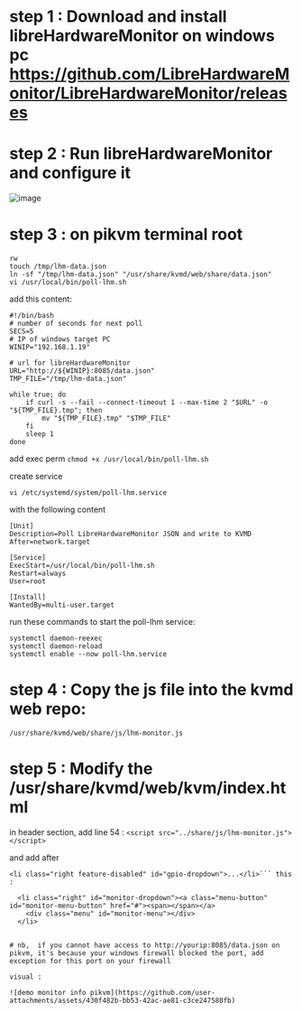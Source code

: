 # step 1 : Download and install libreHardwareMonitor on windows pc https://github.com/LibreHardwareMonitor/LibreHardwareMonitor/releases
# step 2 : Run libreHardwareMonitor and configure it
![image](https://github.com/user-attachments/assets/5dd822b7-5298-4a0e-ab25-78cd074f9a89)

# step 3 : on pikvm terminal root
```
rw 
touch /tmp/lhm-data.json
ln -sf "/tmp/lhm-data.json" "/usr/share/kvmd/web/share/data.json"
vi /usr/local/bin/poll-lhm.sh
```

add this content: 
```
#!/bin/bash
# number of seconds for next poll
SECS=5
# IP of windows target PC
WINIP="192.168.1.19"

# url for libreHardwareMonitor
URL="http://${WINIP}:8085/data.json"
TMP_FILE="/tmp/lhm-data.json"

while true; do
    if curl -s --fail --connect-timeout 1 --max-time 2 "$URL" -o "${TMP_FILE}.tmp"; then
        mv "${TMP_FILE}.tmp" "$TMP_FILE"
    fi
    sleep 1
done
```

add exec perm
```chmod +x /usr/local/bin/poll-lhm.sh```

create service

```vi /etc/systemd/system/poll-lhm.service```

with the following content
```
[Unit]
Description=Poll LibreHardwareMonitor JSON and write to KVMD
After=network.target

[Service]
ExecStart=/usr/local/bin/poll-lhm.sh
Restart=always
User=root

[Install]
WantedBy=multi-user.target
```


run these commands to start the poll-lhm service:
```
systemctl daemon-reexec
systemctl daemon-reload
systemctl enable --now poll-lhm.service
```


# step 4 : Copy the js file into the kvmd web repo: 
```/usr/share/kvmd/web/share/js/lhm-monitor.js```

# step 5 : Modify the /usr/share/kvmd/web/kvm/index.html
in header section, add line 54 : 
```<script src="../share/js/lhm-monitor.js"></script>```

and add after  
```
<li class="right feature-disabled" id="gpio-dropdown">...</li>``` this : 
```
      <li class="right" id="monitor-dropdown"><a class="menu-button" id="monitor-menu-button" href="#"><span></span></a>
        <div class="menu" id="monitor-menu"></div>
      </li>
```

# nb,  if you cannot have access to http://yourip:8085/data.json on pikvm, it's because your windows firewall blocked the port, add exception for this port on your firewall

visual : 

![demo monitor info pikvm](https://github.com/user-attachments/assets/430f482b-bb53-42ac-ae81-c3ce247580fb)



